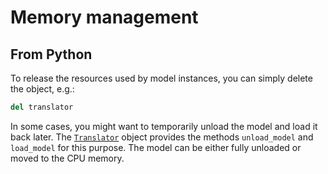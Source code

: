 # Memory management

## From Python

To release the resources used by model instances, you can simply delete the object, e.g.:

```python
del translator
```

In some cases, you might want to temporarily unload the model and load it back later. The [`Translator`](python/ctranslate2.Translator.rst) object provides the methods `unload_model` and `load_model` for this purpose. The model can be either fully unloaded or moved to the CPU memory.
